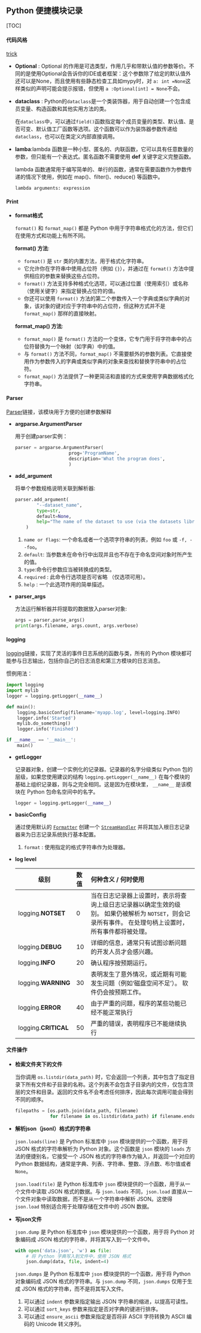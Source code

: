 ## Python 便捷模块记录

[TOC]

#### 代码风格

[trick](https://pythonguidecn.readthedocs.io/zh/latest/writing/style.html)

* **Optional**  : Optional 的作用是可选类型，作用几乎和带默认值的参数等价。不同的是使用Optional会告诉你的IDE或者框架：这个参数除了给定的默认值外还可以是None，而且使用有些静态检查工具如mypy时，对 `a: int =None`这样类似的声明可能会提示报错，但使用 `a :Optional[int] = None`不会。

* **dataclass** : Python的`dataclass`是一个类装饰器，用于自动创建一个包含成员变量、构造函数和其他实用方法的类。

  在`dataclass`中，可以通过`field()`函数指定每个成员变量的类型、默认值、是否可变、默认值工厂函数等选项。这个函数可以作为装饰器参数传递给`dataclass`，也可以在类定义内部直接调用。

* **lamba**:lambda 函数是一种小型、匿名的、内联函数，它可以具有任意数量的参数，但只能有一个表达式。匿名函数不需要使用 **def** 关键字定义完整函数。

  lambda 函数通常用于编写简单的、单行的函数，通常在需要函数作为参数传递的情况下使用，例如在 map()、filter()、reduce() 等函数中。

  ```
  lambda arguments: expression
  ```

  

#### Print

* **format格式**

  `format()` 和 `format_map()` 都是 Python 中用于字符串格式化的方法，但它们在使用方式和功能上有所不同。

  **format() 方法**:

  - `format()` 是 `str` 类的内置方法，用于格式化字符串。
  - 它允许你在字符串中使用占位符（例如 `{}`），并通过在 `format()` 方法中提供相应的参数来替换这些占位符。
  - `format()` 方法支持多种格式化选项，可以通过位置（使用索引）或名称（使用关键字）来指定替换占位符的值。
  - 你还可以使用 `format()` 方法的第二个参数传入一个字典或类似字典的对象，该对象的键对应于字符串中的占位符，但这种方式并不是 `format_map()` 那样的直接映射。

  **format_map() 方法**:

  - `format_map()` 是 `format()` 方法的一个变体，它专门用于将字符串中的占位符替换为一个映射（如字典）中的值。
  - 与 `format()` 方法不同，`format_map()` 不需要额外的参数列表。它直接使用作为参数传入的字典或类似字典的对象来查找和替换字符串中的占位符。
  - `format_map()` 方法提供了一种更简洁和直接的方式来使用字典数据格式化字符串。

#### Parser

[Parser](https://docs.python.org/zh-cn/3/library/argparse.html)链接，该模块用于方便的创建参数解释

* **argparse.ArgumentParser**

  用于创建parser实例：

  ```python
  parser = argparse.ArgumentParser(
                      prog='ProgramName',
                      description='What the program does',
                      )
  ```

* **add_argument**

  将单个参数规格说明关联到解析器:

  ```python
  parser.add_argument(
          "--dataset_name",
          type=str,
          default=None,
          help="The name of the dataset to use (via the datasets library).",
      )
  ```

  1. `name or flags`:  一个命名或者一个选项字符串的列表，例如 `foo` 或 `-f, --foo`。
  2. `default`: 当参数未在命令行中出现并且也不存在于命名空间对象时所产生的值。
  3. `type`:命令行参数应当被转换成的类型。
  4. `required` : 此命令行选项是否可省略 （仅选项可用）。
  5. `help` :  一个此选项作用的简单描述。

* **parser_args**

  方法运行解析器并将提取的数据放入parser对象:

  ```python
  args = parser.parse_args()
  print(args.filename, args.count, args.verbose)
  ```

  

#### logging

[logging](https://docs.python.org/zh-cn/3/library/logging.html)链接，实现了灵活的事件日志系统的函数与类，所有的 Python 模块都可能参与日志输出，包括你自己的日志消息和第三方模块的日志消息。

惯例用法：

```python
import logging
import mylib
logger = logging.getLogger(__name__)

def main():
    logging.basicConfig(filename='myapp.log', level=logging.INFO)
    logger.info('Started')
    mylib.do_something()
    logger.info('Finished')

if __name__ == '__main__':
    main()
```

* **getLogger**

  记录器对象，创建一个实例化的记录器。记录器的名字分级类似 Python 包的层级，如果您使用建议的结构 `logging.getLogger(__name__)` 在每个模块的基础上组织记录器，则与之完全相同。这是因为在模块里， `__name__` 是该模块在 Python 包命名空间中的名字。

  ```python
  logger = logging.getLogger(__name__)
  ```

* **basicConfig**

  通过使用默认的 [`Formatter`](https://docs.python.org/zh-cn/3/library/logging.html#logging.Formatter) 创建一个 [`StreamHandler`](https://docs.python.org/zh-cn/3/library/logging.handlers.html#logging.StreamHandler) 并将其加入根日志记录器来为日志记录系统执行基本配置。

  1. `format` : 使用指定的格式字符串作为处理器。

* **log level**

  | 级别                 | 数值 | 何种含义 / 何时使用                                          |
  | -------------------- | :--- | :----------------------------------------------------------- |
  | logging.**NOTSET**   | 0    | 当在日志记录器上设置时，表示将查询上级日志记录器以确定生效的级别。 如果仍被解析为 `NOTSET`，则会记录所有事件。 在处理句柄上设置时，所有事件都将被处理。 |
  | logging.**DEBUG**    | 10   | 详细的信息，通常只有试图诊断问题的开发人员才会感兴趣。       |
  | logging.**INFO**     | 20   | 确认程序按预期运行。                                         |
  | logging.**WARNING**  | 30   | 表明发生了意外情况，或近期有可能发生问题（例如‘磁盘空间不足’）。 软件仍会按预期工作。 |
  | logging.**ERROR**    | 40   | 由于严重的问题，程序的某些功能已经不能正常执行               |
  | logging.**CRITICAL** | 50   | 严重的错误，表明程序已不能继续执行                           |

  

#### 文件操作

* **检索文件夹下的文件**

  当你调用 `os.listdir(data_path)` 时，它会返回一个列表，其中包含了指定目录下所有文件和子目录的名称。这个列表不会包含子目录内的文件，仅包含顶层的文件和目录。返回的文件名不会考虑任何排序，因此每次调用可能会得到不同的顺序。

  ```python
  filepaths = [os.path.join(data_path, filename)  
               for filename in os.listdir(data_path) if filename.endswith('.jsonl')]
  ```

* **解析json（jsonl）格式的字符串**

  `json.loads(line)` 是 Python 标准库中 `json` 模块提供的一个函数，用于将 JSON 格式的字符串解析为 Python 对象。这个函数是 `json` 模块的 `loads` 方法的便捷别名，它接受一个 JSON 格式的字符串作为输入，并返回一个对应的 Python 数据结构，通常是字典、列表、字符串、整数、浮点数、布尔值或者 `None`。

  `json.load(file)` 是 Python 标准库中 `json` 模块提供的一个函数，用于从一个文件中读取 JSON 格式的数据。与 `json.loads` 不同，`json.load` 直接从一个文件对象中读取数据，而不是从一个字符串中解析 JSON。这使得 `json.load` 特别适合用于处理存储在文件中的 JSON 数据。

* **写json文件**

  `json.dump` 是 Python 标准库中 `json` 模块提供的一个函数，用于将 Python 对象编码成 JSON 格式的字符串，并将其写入到一个文件中。

  ```python
  with open('data.json', 'w') as file:
      # 将 Python 字典写入到文件中，使用 JSON 格式
      json.dump(data, file, indent=4)
  ```

  

  `json.dumps` 是 Python 标准库中 `json` 模块提供的一个函数，用于将 Python 对象编码成 JSON 格式的字符串。与 `json.dump` 不同，`json.dumps` 仅用于生成 JSON 格式的字符串，而不是将其写入文件。

  1. 可以通过 `indent` 参数来指定输出 JSON 字符串的缩进，以提高可读性。
  2. 可以通过 `sort_keys` 参数来指定是否对字典的键进行排序。
  3. 可以通过 `ensure_ascii` 参数来指定是否将非 ASCII 字符转换为 ASCII 编码的 Unicode 转义序列。